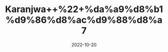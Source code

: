---
title: 'Karanjwa++%22+%da%a9%d8%b1%d9%86%d8%ac%d9%88%d8%a7'
date: '2022-10-20' 
metatag: '' 
inventory: '0' 
draft: false 
# meta description 
shortDescripton: 'Bonduc+Nut+%22++is+a+medicinal+herb+mainly+used+for+skin+disorders.+Karanjwa+is+widely+used+in+managing+constipation+as+it+helps+to+improve+gut+motility+and+has+a+laxative+property.'
description: 'Seed+%d8%aa%d8%ae%d9%85++%d8%a8%db%8c%d8%ac'
longdescription: ''
featured: True
# product Price
price: '50.0'
# Product Short Description
shortDescription: 'Bonduc+Nut+%22++is+a+medicinal+herb+mainly+used+for+skin+disorders.+Karanjwa+is+widely+used+in+managing+constipation+as+it+helps+to+improve+gut+motility+and+has+a+laxative+property.'
productID: 'C509B077-F623-ED11-9968-005056B3A416'
type: 'products'
category: 'Seed+%d8%aa%d8%ae%d9%85++%d8%a8%db%8c%d8%ac' 
thumnailproduct: 'https://eraconnect.blob.core.windows.net/product-images/aminsaddiquidawakhana/C509B077-F623-ED11-9968-005056B3A416.webp' 
images:
  - image: 'https://eraconnect.blob.core.windows.net/product-images/aminsaddiquidawakhana/C509B077-F623-ED11-9968-005056B3A416.webp'  
Variants:
---